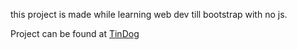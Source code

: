 this project is made while learning web dev till bootstrap with no js.

Project can be found at [TinDog](https://knvgarg.github.io/TinDog-Start-master/)
